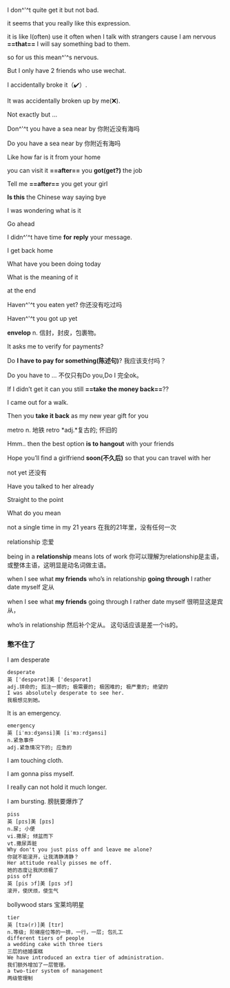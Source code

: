 I don^'^t quite get it but not bad.

it seems that you really like this expression. 

it is like I(often) use it often when I talk with strangers cause I am nervous **==that==** I will say something bad to them.

so for us this mean^'^s nervous.

But I only have 2 friends who use wechat.

I accidentally broke it（✔️）. 

It was accidentally broken up by me(❌).

Not exactly but ...

Don^'^t you have a sea near by  你附近没有海吗

Do you have a sea near by      你附近有海吗

Like how far is it from your home

you can visit it **==after==** you **got(get?)** the job

Tell me **==after==** you get your girl

**Is this** the Chinese way saying bye

I was wondering what is it

Go ahead

I didn^'^t have time **for** **reply** your message.

I get back home

What have you been doing today

What is the meaning of it

at the end

Haven^'^t you eaten yet? 你还没有吃过吗

Haven^'^t you got up yet

**envelop** n. 信封，封皮，包裹物。

It asks me to verify for payments?

Do **I have to pay for something(陈述句)**? 我应该支付吗？

Do you have to ... 不仅只有Do you,Do I 完全ok。

If I didn’t get it can you still **==take the money back==**??

I came out for a walk.

Then you **take it back** as my new year gift for you 

metro n. 地铁 retro *adj.*复古的; 怀旧的

Hmm.. then the best option **is to hangout** with your friends

Hope you’ll find a girlfriend **soon(不久后)** so that you can travel with her

not yet 还没有

Have you talked to her already

Straight to the point

What do you mean

not a single time in my 21 years 在我的21年里，没有任何一次

relationship 恋爱

being in a **relationship** means lots of work 你可以理解为relationship是主语，或整体主语，这明显是动名词做主语。

when I see what **my friends** who’s in relationship **going through** I rather date myself 定从

when I see what **my friends** going through I rather date myself  很明显这是宾从，

who’s in relationship 然后补个定从。  这句话应该是差一个is的。

### 憋不住了

I am desperate 

```
desperate
英 [ˈdespərət]美 [ˈdespərət]
adj.拼命的; 孤注一掷的; 极需要的; 极困难的; 极严重的; 绝望的
I was absolutely desperate to see her.
我极想见到她。
```

It is an emergency.

```
emergency
英 [iˈmɜːdʒənsi]美 [iˈmɜːrdʒənsi]
n.紧急事件
adj.紧急情况下的; 应急的
```

I am touching cloth.

I am gonna piss myself.

I really can not hold it much longer.

I am bursting. 膀胱要爆炸了

```
piss
英 [pɪs]美 [pɪs]
n.尿; 小便
vi.撒尿; 倾盆而下
vt.撒尿弄脏
Why don't you just piss off and leave me alone?
你就不能滚开，让我清静清静？
Her attitude really pisses me off.
她的态度让我厌烦极了
piss off
英 [pis ɔf]美 [pɪs ɔf]
滚开，使厌烦，使生气
```

bollywood stars 宝莱坞明星

```
tier
英 [tɪə(r)]美 [tɪr]
n.等级; 阶梯座位等的一排，一行，一层; 包扎工
different tiers of people
a wedding cake with three tiers
三层的结婚蛋糕
We have introduced an extra tier of administration.
我们额外增加了一层管理。
a two-tier system of management
两级管理制
```

